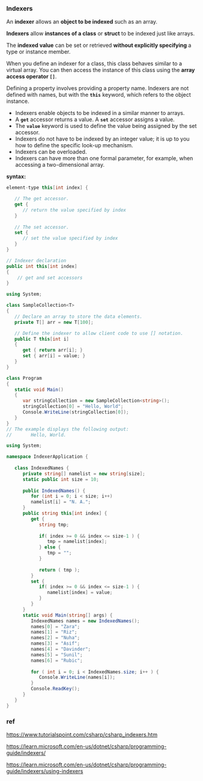 ### Indexers

An **indexer** allows an **object to be indexed** such as an array.

**Indexers** allow **instances of a class** or **struct** to be indexed just like arrays.

The **indexed value** can be set or retrieved **without explicitly specifying** a type or instance member.


When you define an indexer for a class, this class behaves similar to a virtual array. You can then access the instance of this class using the **array access operator `[]`**.

Defining a property involves providing a property name. Indexers are not defined with names, but with the **`this`** keyword, which refers to the object instance.


-   Indexers enable objects to be indexed in a similar manner to arrays.
-   A **`get`** accessor returns a value. A **`set`** accessor assigns a value.
-   The **`value`** keyword is used to define the value being assigned by the set accessor.
-   Indexers do not have to be indexed by an integer value; it is up to you how to define the specific look-up mechanism.
-   Indexers can be overloaded.
-   Indexers can have more than one formal parameter, for example, when accessing a two-dimensional array.



**syntax:** 

```cs
element-type this[int index] {

   // The get accessor.
   get {
      // return the value specified by index
   }
   
   // The set accessor.
   set {
      // set the value specified by index
   }
}

```

```cs
// Indexer declaration
public int this[int index]
{
    // get and set accessors
}
```

```cs
using System;

class SampleCollection<T>
{
   // Declare an array to store the data elements.
   private T[] arr = new T[100];

   // Define the indexer to allow client code to use [] notation.
   public T this[int i]
   {
      get { return arr[i]; }
      set { arr[i] = value; }
   }
}

class Program
{
   static void Main()
   {
      var stringCollection = new SampleCollection<string>();
      stringCollection[0] = "Hello, World";
      Console.WriteLine(stringCollection[0]);
   }
}
// The example displays the following output:
//       Hello, World.
```

```cs
using System;

namespace IndexerApplication {
   
   class IndexedNames {
      private string[] namelist = new string[size];
      static public int size = 10;
      
      public IndexedNames() {
         for (int i = 0; i < size; i++)
         namelist[i] = "N. A.";
      }
      public string this[int index] {
         get {
            string tmp;
         
            if( index >= 0 && index <= size-1 ) {
               tmp = namelist[index];
            } else {
               tmp = "";
            }
            
            return ( tmp );
         }
         set {
            if( index >= 0 && index <= size-1 ) {
               namelist[index] = value;
            }
         }
      }
      static void Main(string[] args) {
         IndexedNames names = new IndexedNames();
         names[0] = "Zara";
         names[1] = "Riz";
         names[2] = "Nuha";
         names[3] = "Asif";
         names[4] = "Davinder";
         names[5] = "Sunil";
         names[6] = "Rubic";
         
         for ( int i = 0; i < IndexedNames.size; i++ ) {
            Console.WriteLine(names[i]);
         }
         Console.ReadKey();
      }
   }
}
```




### ref
https://www.tutorialspoint.com/csharp/csharp_indexers.htm

https://learn.microsoft.com/en-us/dotnet/csharp/programming-guide/indexers/

https://learn.microsoft.com/en-us/dotnet/csharp/programming-guide/indexers/using-indexers
